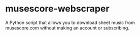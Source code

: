 # musescore-webscraper
A Python script that allows you to download sheet music from musescore.com without making an account or subscribing.
